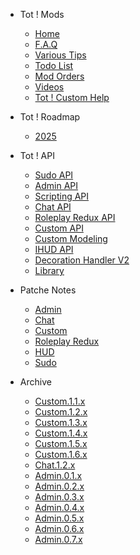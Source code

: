 <!-- _sidebar.md -->
- Tot ! Mods
    
    - [Home](/)
    - [F.A.Q](faq)
    - [Various Tips](tips)
    - [Todo List](todo)
    - [Mod Orders](modlist)
    - [Videos](stream)
    - [Tot ! Custom Help](custom-help)
- Tot ! Roadmap

    - [2025](roadmap.2025)
- Tot ! API
    - [Sudo API](sudo)
    - [Admin API](admin)
    - [Scripting API](scripting)
    - [Chat API](chat)
    - [Roleplay Redux API](roleplay)
    - [Custom API](custom)
    - [Custom Modeling](modeling)
    - [IHUD API](ihud)
    - [Decoration Handler V2](phv2)
    - [Library](lib)
- Patche Notes
    - [Admin](patches/admin.0.8.x.md)
    - [Chat](patches/chat.1.3.x.md)
    - [Custom](patches/custom.1.7.x.md)
    - [Roleplay Redux](patches/redux.2.1.x.md)
    - [HUD](patches/ihud.2.0.x.md)
    - [Sudo](patches/sudo.1.0.x.md)
- Archive
    - [Custom.1.1.x](patches/custom.1.1.x.md)
    - [Custom.1.2.x](patches/custom.1.2.x.md)
    - [Custom.1.3.x](patches/custom.1.3.x.md)
    - [Custom.1.4.x](patches/custom.1.4.x.md)
    - [Custom.1.5.x](patches/custom.1.5.x.md)
    - [Custom.1.6.x](patches/custom.1.6.x.md)
    - [Chat.1.2.x](patches/chat.1.2.x.md)
    - [Admin.0.1.x](patches/admin.0.1.x.md)
    - [Admin.0.2.x](patches/admin.0.2.x.md)
    - [Admin.0.3.x](patches/admin.0.3.x.md)
    - [Admin.0.4.x](patches/admin.0.4.x.md)
    - [Admin.0.5.x](patches/admin.0.5.x.md)
    - [Admin.0.6.x](patches/admin.0.6.x.md)
    - [Admin.0.7.x](patches/admin.0.7.x.md)